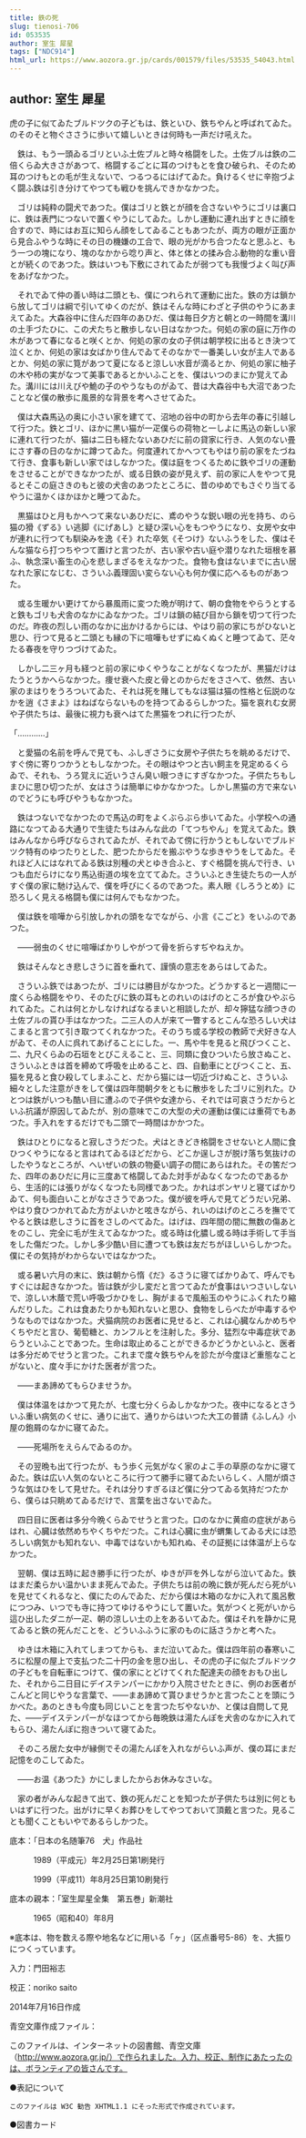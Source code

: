 ```yaml
---
title: 鉄の死
slug: tienosi-706
id: 053535
author: 室生 犀星
tags: ["NDC914"]
html_url: https://www.aozora.gr.jp/cards/001579/files/53535_54043.html
---
```


## author: 室生 犀星

虎の子に似てゐたブルドツクの子どもは、鉄といひ、鉄ちやんと呼ばれてゐた。のそのそと物ぐささうに歩いて嬉しいときは何時も一声だけ吼えた。

　鉄は、もう一頭ゐるゴリといふ土佐ブルと時々格闘をした。土佐ブルは鉄の二倍くらゐ大きさがあつて、格闘するごとに耳のつけもとを食ひ破られ、そのため耳のつけもとの毛が生えないで、つるつるにはげてゐた。負けるくせに辛抱づよく闘ふ鉄は引き分けてやつても戦ひを挑んできかなかつた。

　ゴリは純粋の闘犬であつた。僕はゴリと鉄とが顔を合さないやうにゴリは裏口に、鉄は表門につないで置くやうにしてゐた。しかし運動に連れ出すときに顔を合すので、時にはお互に知らん顔をしてゐることもあつたが、両方の眼が正面から見合ふやうな時にその日の機嫌の工合で、眼の光がかち合つたなと思ふと、もう一つの塊になり、塊のなかから唸り声と、体と体との揉み合ふ動物的な重い音とが続くのであつた。鉄はいつも下敷にされてゐたが弱つても我慢づよく叫び声をあげなかつた。

　それでゐて仲の善い時は二頭とも、僕につれられて運動に出た。鉄の方は鎖から放してゴリは綱で引いてゆくのだが、鉄はそんな時にわざと子供のやうにあまえてゐた。大森谷中に住んだ四年のあひだ、僕は毎日夕方と朝との一時間を溝川の土手づたひに、この犬たちと散歩しない日はなかつた。何処の家の庭に万作の木があつて春になると咲くとか、何処の家の女の子供は朝学校に出るとき決つて泣くとか、何処の家は女ばかり住んでゐてそのなかで一番美しい女が主人であるとか、何処の家に筧があつて夏になると涼しい水音が滴るとか、何処の家に柚子の木や柿の実がなつて美事であるとかいふことを、僕はいつのまにか覚えてゐた。溝川には川えびや鮠の子のやうなものがゐて、昔は大森谷中も大沼であつたことなど僕の散歩に風景的な背景を考へさせてゐた。

　僕は大森馬込の奥に小さい家を建てて、沼地の谷中の町から去年の春に引越して行つた。鉄とゴリ、ほかに黒い猫が一疋僕らの荷物と一しよに馬込の新しい家に連れて行つたが、猫は二日も経たないあひだに前の貸家に行き、人気のない畳にさす春の日のなかに蹲つてゐた。何度連れてかへつてもやはり前の家をたづねて行き、食事も新しい家ではしなかつた。僕は庭をつくるために鉄やゴリの運動をさせることができなかつたが、或る日鉄の姿が見えず、前の家に人をやつて見るとそこの庭さきのもと彼の犬舎のあつたところに、昔のゆめでもさぐり当てるやうに温かくほかほかと睡つてゐた。

　黒猫はひと月もかへつて来ないあひだに、鳶のやうな鋭い眼の光を持ち、のら猫の猾《ずる》い逃脚《にげあし》と疑ひ深い心をもつやうになり、女房や女中が連れに行つても馴染みを逸《そ》れた卒気《そつけ》ないふうをした、僕はそんな猫なら打つちやつて置けと言つたが、古い家や古い庭や潜りなれた垣根を慕ふ、執念深い畜生の心を悲しまざるをえなかつた。食物も食はないまでに古い居なれた家になじむ、さういふ義理固い変らない心も何か僕に応へるものがあつた。

　或る生暖かい更けてから暴風雨に変つた晩が明けて、朝の食物をやらうとすると鉄もゴリも犬舎のなかにゐなかつた。ゴリは鎖の結び目から鎖を切つて行つたのだ。昨夜の烈しい雨のなかに出かけるからには、やはり前の家にちがひないと思ひ、行つて見ると二頭とも縁の下に喧嘩もせずにぬくぬくと睡つてゐて、茫々たる春夜を守りつづけてゐた。

　しかし二三ヶ月も経つと前の家にゆくやうなことがなくなつたが、黒猫だけはたうとうかへらなかつた。痩せ衰へた皮と骨とのからだをささへて、依然、古い家のまはりをうろついてゐた、それは死を賭してもなほ猫は猫の性格と伝説のなかを逍《さまよ》はねばならないものを持つてゐるらしかつた。猫を哀れむ女房や子供たちは、最後に視力も衰へはてた黒猫をつれに行つたが、

「…………」

　と愛猫の名前を呼んで見ても、ふしぎさうに女房や子供たちを眺めるだけで、すぐ傍に寄りつかうともしなかつた。その眼はやつと古い飼主を見定めるくらゐで、それも、うろ覚えに近いうさん臭い眼つきにすぎなかつた。子供たちもしまひに思ひ切つたが、女はさうは簡単にゆかなかつた。しかし黒猫の方で来ないのでどうにも呼びやうもなかつた。

　鉄はつないでなかつたので馬込の町をよくぶらぶら歩いてゐた。小学校への通路になつてゐる大通りで生徒たちはみんな此の「てつちやん」を覚えてゐた。鉄はみんなから呼びならされてゐたが、それでゐて傍に行かうともしないでブルドツク特有のゆつたりとした、肥つたからだを搬ぶやうな歩きやうをしてゐた。それほど人にはなれてゐる鉄は別種の犬とゆき合ふと、すぐ格闘を挑んで行き、いつも血だらけになり馬込街道の埃を立ててゐた。さういふとき生徒たちの一人がすぐ僕の家に馳け込んで、僕を呼びにくるのであつた。素人眼《しろうとめ》に恐ろしく見える格闘も僕には何んでもなかつた。

　僕は鉄を喧嘩から引放しかれの頭をなでながら、小言《こごと》をいふのであつた。

　――弱虫のくせに喧嘩ばかりしやがつて骨を折らすぢやねえか。

　鉄はそんなとき悲しさうに首を垂れて、謹慎の意志をあらはしてゐた。

　さういふ鉄ではあつたが、ゴリには勝目がなかつた。どうかすると一週間に一度くらゐ格闘をやり、そのたびに鉄の耳もとのれいのはげのところが食ひやぶられてゐた。これは何とかしなければなるまいと相談したが、却々獰猛な顔つきの土佐ブルの貰ひ手はなかつた。二三人の人が来て一瞥するとこんな恐ろしい犬はこまると言つて引き取つてくれなかつた。そのうち或る学校の教師で犬好きな人がゐて、その人に呉れてあげることにした。一、馬や牛を見ると飛びつくこと、二、九尺くらゐの石垣をとびこえること、三、同類に食ひついたら放さぬこと、さういふときは首を締めて呼吸を止めること、四、自動車にとびつくこと、五、猫を見ると食ひ殺してしまふこと、だから猫には一切近づけぬこと、さういふ細々とした注意がきをして僕は四年間朝夕をともに散歩をしたゴリに別れた。ひとつは鉄がいつも酷い目に遭ふので子供や女達から、それでは可哀さうだからといふ抗議が原因してゐたが、別の意味でこの大型の犬の運動は僕には重荷でもあつた。手入れをするだけでも二頭で一時間はかかつた。

　鉄はひとりになると寂しさうだつた。犬はときどき格闘をさせないと人間に食ひつくやうになると言はれてゐるほどだから、どこか逞しさが脱け落ち気抜けのしたやうなところが、へいぜいの鉄の物憂い調子の間にあらはれた。その筈だつた、四年のあひだに月に三度あて格闘してゐた対手がゐなくなつたのであるから、生活的には張りがなくなつたも同様であつた。かれはボンヤリと寝てばかりゐて、何も面白いことがなささうであつた。僕が彼を呼んで見てどうだい兄弟、やはり食ひつかれてゐた方がよいかと呟きながら、れいのはげのところを撫でてやると鉄は悲しさうに首をさしのべてゐた。はげは、四年間の間に無数の傷あとをのこし、完全に毛が生えてゐなかつた。或る時は化膿し或る時は手術して手当をした傷だつた。しかし多少酷い目に遭つても鉄は友だちがほしいらしかつた。僕にその気持がわからないではなかつた。

　或る暑い六月の末に、鉄は朝から惰《だ》るさうに寝てばかりゐて、呼んでもすぐには起きなかつた。皆は鉄が少し変だと言つてゐたが食事はいつさいしないで、涼しい木蔭で荒い呼吸づかひをし、胸がまるで風船玉のやうにふくれたり縮んだりした。これは食あたりかも知れないと思ひ、食物をしらべたが中毒するやうなものではなかつた。犬猫病院のお医者に見せると、これは心臓なんかめちやくちやだと言ひ、葡萄糖と、カンフルとを注射した。多分、猛烈な中毒症状であらうといふことであつた。生命は取止めることができるかどうかといふと、医者は多分だめでせうと言つた。これまで度々鉄ちやんを診たが今度ほど重態なことがないと、度々手にかけた医者が言つた。

　――まあ諦めてもらひませうか。

　僕は体温をはかつて見たが、七度七分くらゐしかなかつた。夜中になるとさういふ重い病気のくせに、通りに出て、通りからはいつた大工の普請《ふしん》小屋の鉋屑のなかに寝てゐた。

　――死場所をえらんでゐるのか。

　その翌晩も出て行つたが、もう歩く元気がなく家のよこ手の草原のなかに寝てゐた。鉄は広い人気のないところに行つて勝手に寝てゐたいらしく、人間が煩さうな気はひをして見せた。それは分りすぎるほど僕に分つてゐる気持だつたから、僕らは只眺めてゐるだけで、言葉を出さないでゐた。

　四日目に医者は多分今晩くらゐでせうと言つた。口のなかに黄疸の症状があらはれ、心臓は依然めちやくちやだつた。これは心臓に虫が蝟集してゐる犬には恐ろしい病気かも知れない、中毒ではないかも知れぬ、その証拠には体温が上らなかつた。

　翌朝、僕は五時に起き勝手に行つたが、ゆきが戸を外しながら泣いてゐた。鉄はまだ柔らかい温かいまま死んでゐた。子供たちは前の晩に鉄が死んだら死がいを見せてくれるなと、僕にたのんでゐた、だから僕は木箱のなかに入れて風呂敷につつみ、いつでも寺に持つてゆけるやうにして置いた。気がつくと死がいから這ひ出したダニが一疋、朝の涼しい土の上をあるいてゐた。僕はそれを静かに見てゐると鉄の死んだことを、どういふふうに家のものに話さうかと考へた。

　ゆきは木箱に入れてしまつてからも、まだ泣いてゐた。僕は四年前の春寒いころに松屋の屋上で支払つた二十円の金を思ひ出し、その虎の子に似たブルドツクの子どもを自転車につけて、僕の家にとどけてくれた配達夫の顔をおもひ出した、それから二日目にデイステンパーにかかり入院させたときに、例のお医者がこんどと同じやうな言葉で、――まあ諦めて貰ひませうかと言つたことを頭にうかべた。あのときも今度も同じいことを言つたぢやないか、と僕は自問して見た、――デイステンパーがなほつてから毎晩鉄は湯たんぽを犬舎のなかに入れてもらひ、湯たんぽに抱きついて寝てゐた。

　そのころ居た女中が縁側でその湯たんぽを入れながらいふ声が、僕の耳にまだ記憶をのこしてゐた。

　――お温《あつた》かにしましたからお休みなさいな。

　家の者がみんな起きて出て、鉄の死んだことを知つたが子供たちは別に何ともいはずに行つた。出がけに早くお葬ひをしてやつておいて頂戴と言つた。見ることも聞くこともいやであるらしかつた。













底本：「日本の名随筆76　犬」作品社

　　　1989（平成元）年2月25日第1刷発行

　　　1999（平成11）年8月25日第10刷発行

底本の親本：「室生犀星全集　第五巻」新潮社

　　　1965（昭和40）年8月

※底本は、物を数える際や地名などに用いる「ヶ」（区点番号5-86）を、大振りにつくっています。

入力：門田裕志

校正：noriko saito

2014年7月16日作成

青空文庫作成ファイル：

このファイルは、インターネットの図書館、青空文庫（http://www.aozora.gr.jp/）で作られました。入力、校正、制作にあたったのは、ボランティアの皆さんです。











●表記について


	このファイルは W3C 勧告 XHTML1.1 にそった形式で作成されています。







●図書カード